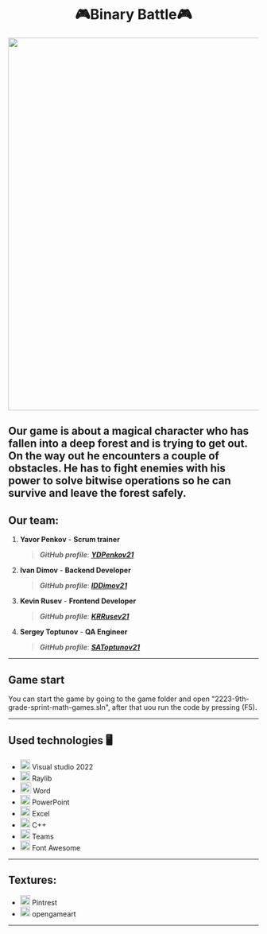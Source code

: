 <h1 align="center">🎮Binary Battle🎮</h1>


<p align="center">
<img src="https://cdn.discordapp.com/attachments/1082727387898322975/1089563444270874714/image.png" width="750">
</p>

Our game is about a magical character who has fallen into a deep forest and is trying to get out. On the way out he encounters a couple of obstacles. He has to fight enemies with his power to solve bitwise operations so he can survive and leave the forest safely. 
---
 
 ## Our team:
1. **Yavor Penkov** - **Scrum trainer**	
   > ***GitHub profile***: [***YDPenkov21***](https://github.com/YDPenkov21)		
   
2. **Ivan Dimov** - **Backend Developer**	
   > ***GitHub profile***: [***IDDimov21***](https://github.com/IDDimov21)	

3. **Kevin Rusev** - **Frontend Developer** 
   > ***GitHub profile***: [***KRRusev21***](https://github.com/KRRusev21)

4. **Sergey Toptunov** - **QA Engineer**
   > ***GitHub profile***: [***SAToptunov21***](https://github.com/SAToptunov)	


 ---

## Game start

You can start the game by going to the game folder and open "2223-9th-grade-sprint-math-games.sln", after that uou run the code by pressing (F5).

---

## Used technologies 🖥️
- <img src="https://user-images.githubusercontent.com/85344134/175822710-50145fd8-297a-4cb0-adaf-619ce5585e69.png" width="20"> Visual studio 2022
- <img src="https://user-images.githubusercontent.com/85344134/175822788-d8dc850b-0c81-4724-9a4f-c822566e85ec.png" width="20"> Raylib
- <img src="https://user-images.githubusercontent.com/85344134/175822623-c0c00191-22b9-4917-9eb5-cb8868fd0a23.png" width="22"> Word
- <img src="https://media.discordapp.net/attachments/815253581149896790/818136011359518780/kisspng-microsoft-powerpoint-computer-software-microsoft-o-5b3b3927c75c49.3318087715306079118166-rem.png" width="20"> PowerPoint
- <img src="https://media.discordapp.net/attachments/815253581149896790/818134368848969728/1043px-Microsoft_Excel_2013_logo.svg_.png?width=551&height=541" width="20"> Excel
- <img src="https://user-images.githubusercontent.com/85344134/175822844-50fdef40-52f7-4d65-9c2e-b55bbec1fca3.png" width="20"> C++
- <img src="https://logos-world.net/wp-content/uploads/2021/04/Microsoft-Teams-Logo.png" width="20"> Teams
- <img src="https://seeklogo.com/images/F/font-awesome-logo-3010FE2434-seeklogo.com.png" width="20"> Font Awesome
---
## Textures:
- <img src="https://commons.wikimedia.org/wiki/File:Pinterest-logo.png](https://upload.wikimedia.org/wikipedia/commons/0/08/Pinterest-logo.png" width="20"> Pintrest
- <img src="https://www.google.com/url?sa=i&url=https%3A%2F%2Fwww.crunchbase.com%2Forganization%2Fopengameart&psig=AOvVaw3yeRqXSSjVtl5Qe2_slivg&ust=1679943068145000&source=images&cd=vfe&ved=0CBAQjRxqFwoTCLCqyuCh-v0CFQAAAAAdAAAAABAE" width="20"> opengameart
---
